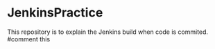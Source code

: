 # JenkinsPractice
This repository is to explain the Jenkins build when code is commited.
#comment this
